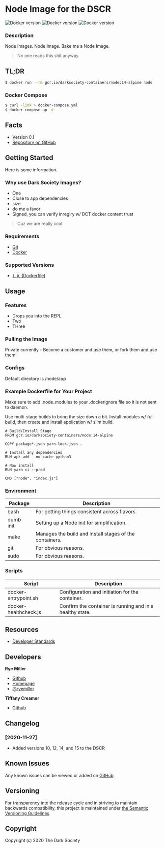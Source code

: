 Node Image for the DSCR
=======================


![Docker version](https://img.shields.io/badge/DOCKER-blue?style=for-the-badge)
![Docker version](https://img.shields.io/badge/DOCKER-blue?style=for-the-badge)
![Docker version](https://img.shields.io/badge/DOCKER-blue?style=for-the-badge)

### Description

Node images. Node Image. Bake me a Node Image.

> No one reads this shit anyway. 


## TL;DR

```sh
$ docker run --rm gcr.io/darksociety-containers/node:14-alpine node
```

### Docker Compose
```sh
$ curl -link > docker-compose.yml
$ docker-compose up -d
```

## Facts

 * Version 0.1
 * [Repository on GitHub](https://github.com/thedarksociety/docker-node)
 

Getting Started
---------------

Here is some information.

### Why use Dark Society Images?
 * One
 * Close to app dependencies
 * size
 * do me a favor
 * Signed, you can verify inregiry w/ DCT docker content trust

> Cuz we are really cool

### Requirements

 * [Git](https://git-scm.org)
 * [Docker](http://docker.io)
 

### Supported Versions

 * [`1.0`, (Dockerfile)](link)


Usage
-----

### Features

 * Drops you into the REPL
 * Two
 * THree
 
 
### Pulling the Image
Private currently - Become a customer and use them, or fork them and use them!


### Configs

Default directory is /node/app


### Example Dockerfile for Your Project
Make sure to add .node_modules to your .dockerignore file so it is not sent to daemon.

Use multi-stage builds to bring the size down a bit. Install modules w/ full build, then 
create and install application w/ slim build.

```
# Build/Install Stage
FROM gcr.io/darksociety-containers/node:14-alpine

COPY package*.json yarn-lock.json .

# Install any dependencies
RUN apk add --no-cache python3

# Now install
RUN yarn ci --prod

CMD ["node", "index.js"]
```

### Environment

| Package | Description |
| ------- | ----------- |
| bash | For getting things consistent across flavors. |
| dumb-init | Setting up a Node init for simplification. |
| make | Manages the build and install stages of the containers. |
| git | For obvious reasons. |
| sudo | For obvious reasons.|


### Scripts

| Script | Description |
| ------- | ----------- |
| docker-entrypoint.sh | Configuration and initiation for the container. |
| docker-healthcheck.js |Confirm the container is running and in a healthy state.|


Resources
---------

 * [Developer Standards](https://github.com/GalvanizeOpenSource/developer-standards)
 

Developers
---------

**Rye Miller**
 * [Github](https://github.com/iods)
 * [Homepage](http://ryemiller.io)
 * [@ryemiller](http://twitter.com/ryemiller)

**Tiffany Creamer**
 * [Github](https://github.com/tnondairy)


Changelog
---------

### [2020-11-27]
 * Added versions 10, 12, 14, and 15 to the DSCR
 

Known Issues
------------

Any known issues can be viewed or added on [GitHub](https://github.com/thedarksociety/docker-node/issues).


Versioning
----------

For transparency into the release cycle and in striving to maintain backwards compatibility, this project is
maintained under [the Semantic Versioning Guidelines](http://semver.og).


Copyright
---------

Copyright (c) 2020 The Dark Society
